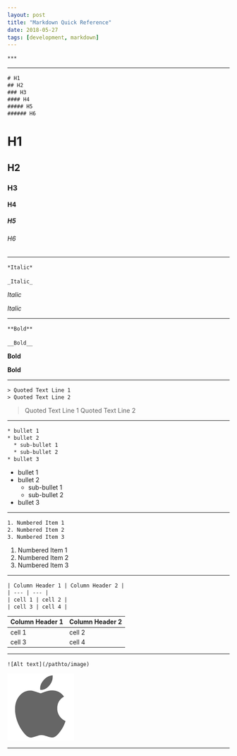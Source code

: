 ```yaml
---
layout: post
title: "Markdown Quick Reference"
date: 2018-05-27
tags: [development, markdown]
---
```


```
***
```

***

```
# H1
## H2
### H3
#### H4
##### H5
###### H6
```

# H1
## H2
### H3
#### H4
##### H5
###### H6

***

```
*Italic*

_Italic_
```

*Italic*

_Italic_

***

```
**Bold**

__Bold__
```

**Bold**

__Bold__

***

```
> Quoted Text Line 1
> Quoted Text Line 2
```

> Quoted Text Line 1
> Quoted Text Line 2

***

```
* bullet 1
* bullet 2
  * sub-bullet 1
  * sub-bullet 2
* bullet 3
```

* bullet 1
* bullet 2
  * sub-bullet 1
  * sub-bullet 2
* bullet 3

***

```
1. Numbered Item 1
2. Numbered Item 2
3. Numbered Item 3
```

1. Numbered Item 1
2. Numbered Item 2
3. Numbered Item 3

***

```
| Column Header 1 | Column Header 2 |
| --- | --- |
| cell 1 | cell 2 |
| cell 3 | cell 4 |
```

| Column Header 1 | Column Header 2 |
| --- | --- |
| cell 1 | cell 2 |
| cell 3 | cell 4 |

***

```
![Alt text](/pathto/image)
```

![Alt text](/images/download.png)

***


